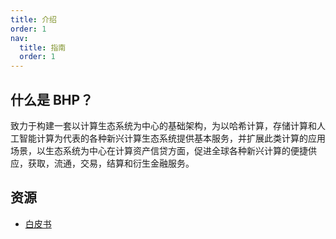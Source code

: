 ```yaml
---
title: 介绍
order: 1
nav:
  title: 指南
  order: 1
---
```


## 什么是 BHP？

致力于构建一套以计算生态系统为中心的基础架构，为以哈希计算，存储计算和人工智能计算为代表的各种新兴计算生态系统提供基本服务，并扩展此类计算的应用场景，以生态系统为中心在计算资产信贷方面，促进全球各种新兴计算的便捷供应，获取，流通，交易，结算和衍生金融服务。

## 资源

- [白皮书](https://bhpnet.io/)
